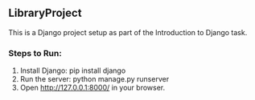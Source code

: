 ## LibraryProject

This is a Django project setup as part of the Introduction to Django task.

### Steps to Run:
1. Install Django: pip install django
2. Run the server: python manage.py runserver
3. Open http://127.0.0.1:8000/ in your browser.

